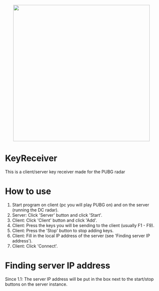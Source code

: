 <p align="center">
  <img src="https://image.ibb.co/izpnWm/clientserver.png" width=450>
</p>

# KeyReceiver
This is a client/server key receiver made for the PUBG radar

# How to use
1. Start program on client (pc you will play  PUBG on) and on the server (running the DC radar).
2. Server: Click 'Server' button and click 'Start'.
3. Client: Click 'Client' button and click 'Add'.
4. Client: Press the keys you will be sending to the client (usually F1 - F9).
5. Client: Press the 'Stop' button to stop adding keys.
6. Client: Fill in the local IP address of the server (see 'Finding server IP address').
7. Client: Click 'Connect'.

# Finding server IP address
Since 1.1:
The server IP address will be put in the box next to the start/stop buttons on the server instance.
